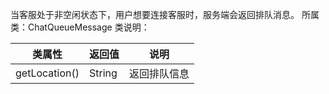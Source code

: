 当客服处于非空闲状态下，用户想要连接客服时，服务端会返回排队消息。
所属类：ChatQueueMessage
 
类说明：

| 类属性 | 返回值 | 说明 |
| --- | --- | --- |
| getLocation() | String | 返回排队信息 |

​

